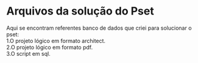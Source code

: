 # Arquivos da solução do Pset
Aqui se encontram referentes banco de dados que criei para solucionar o pset:  
1.O projeto lógico em formato architect.  
2.O projeto lógico em formato pdf.  
3.O script em sql.  

